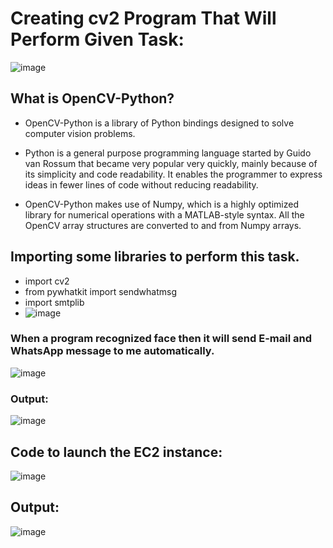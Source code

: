  

# Creating cv2 Program That Will Perform Given Task:
![image](https://user-images.githubusercontent.com/102874744/193427124-66568702-c014-4709-bedd-682ed49ff5d1.png)




## What is OpenCV-Python?
- OpenCV-Python is a library of Python bindings designed to solve computer vision problems.

- Python is a general purpose programming language started by Guido van Rossum that became very popular very quickly, mainly because of its simplicity and code readability. It enables the programmer to express ideas in fewer lines of code without reducing readability.

- OpenCV-Python makes use of Numpy, which is a highly optimized library for numerical operations with a MATLAB-style syntax. All the OpenCV array structures are converted to and from Numpy arrays.


## Importing some libraries to perform this task.

- import cv2
- from pywhatkit import sendwhatmsg
- import smtplib
- ![image](https://user-images.githubusercontent.com/102874744/193427137-0a2985ec-18bc-4911-9777-1488556d0cd0.png)


### When a program recognized face then it will send E-mail and WhatsApp message to me automatically.
![image](https://user-images.githubusercontent.com/102874744/193427157-74ab935a-d05b-4928-93b4-e0658a10e0fc.png)



### Output:
![image](https://user-images.githubusercontent.com/102874744/193427165-d124dbba-02ec-434f-b1e4-acc4f1181f4e.png)


## Code to launch the EC2 instance:
![image](https://user-images.githubusercontent.com/102874744/193427175-410377a9-8c7c-4d09-9de5-7e6ea67d5c9a.png)


## Output:
![image](https://user-images.githubusercontent.com/102874744/193427183-58f21672-c38b-46cf-94b0-14a9a2b283fd.png)


